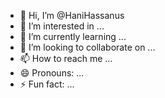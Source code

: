- 👋 Hi, I’m @HaniHassanus
- 👀 I’m interested in ...
- 🌱 I’m currently learning ...
- 💞️ I’m looking to collaborate on ...
- 📫 How to reach me ...
- 😄 Pronouns: ...
- ⚡ Fun fact: ...

<!---
HaniHassanus/HaniHassanus is a ✨ special ✨ repository because its `README.md` (this file) appears on your GitHub profile.
You can click the Preview link to take a look at your changes.
--->
